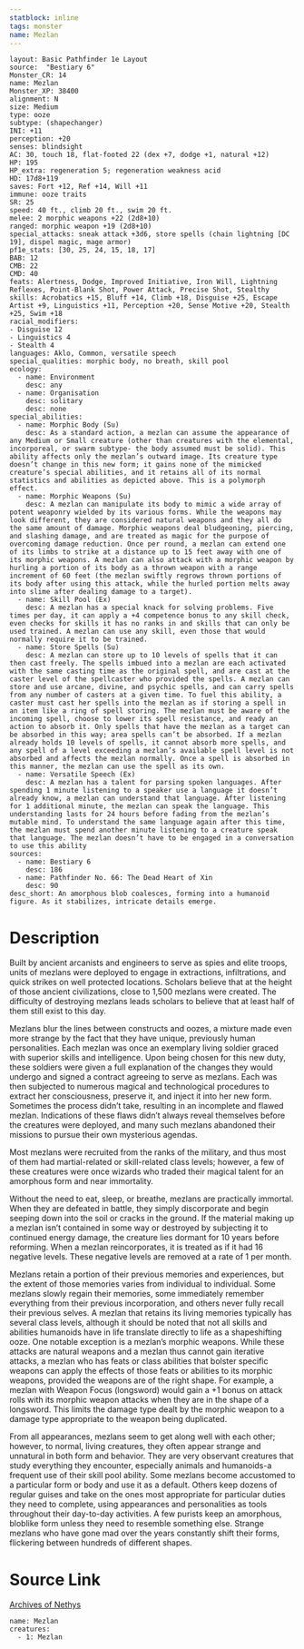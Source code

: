 ```yaml
---
statblock: inline
tags: monster
name: Mezlan
---
```

```statblock
layout: Basic Pathfinder 1e Layout
source:  "Bestiary 6"
Monster_CR: 14
name: Mezlan
Monster_XP: 38400
alignment: N
size: Medium
type: ooze
subtype: (shapechanger)
INI: +11
perception: +20
senses: blindsight
AC: 30, touch 18, flat-footed 22 (dex +7, dodge +1, natural +12)
HP: 195
HP_extra: regeneration 5; regeneration weakness acid
HD: 17d8+119
saves: Fort +12, Ref +14, Will +11
immune: ooze traits
SR: 25
speed: 40 ft., climb 20 ft., swim 20 ft.
melee: 2 morphic weapons +22 (2d8+10)
ranged: morphic weapon +19 (2d8+10)
special_attacks: sneak attack +3d6, store spells (chain lightning [DC 19], dispel magic, mage armor)
pf1e_stats: [30, 25, 24, 15, 18, 17]
BAB: 12
CMB: 22
CMD: 40
feats: Alertness, Dodge, Improved Initiative, Iron Will, Lightning Reflexes, Point-Blank Shot, Power Attack, Precise Shot, Stealthy
skills: Acrobatics +15, Bluff +14, Climb +18, Disguise +25, Escape Artist +9, Linguistics +11, Perception +20, Sense Motive +20, Stealth +25, Swim +18
racial_modifiers:
- Disguise 12
- Linguistics 4
- Stealth 4
languages: Aklo, Common, versatile speech
special_qualities: morphic body, no breath, skill pool
ecology:
  - name: Environment
    desc: any
  - name: Organisation
    desc: solitary
    desc: none
special_abilities:
  - name: Morphic Body (Su)
    desc: As a standard action, a mezlan can assume the appearance of any Medium or Small creature (other than creatures with the elemental, incorporeal, or swarm subtype- the body assumed must be solid). This ability affects only the mezlan’s outward image. Its creature type doesn’t change in this new form; it gains none of the mimicked creature’s special abilities, and it retains all of its normal statistics and abilities as depicted above. This is a polymorph effect.
  - name: Morphic Weapons (Su)
    desc: A mezlan can manipulate its body to mimic a wide array of potent weaponry wielded by its various forms. While the weapons may look different, they are considered natural weapons and they all do the same amount of damage. Morphic weapons deal bludgeoning, piercing, and slashing damage, and are treated as magic for the purpose of overcoming damage reduction. Once per round, a mezlan can extend one of its limbs to strike at a distance up to 15 feet away with one of its morphic weapons. A mezlan can also attack with a morphic weapon by hurling a portion of its body as a thrown weapon with a range increment of 60 feet (the mezlan swiftly regrows thrown portions of its body after using this attack, while the hurled portion melts away into slime after dealing damage to a target).
  - name: Skill Pool (Ex)
    desc: A mezlan has a special knack for solving problems. Five times per day, it can apply a +4 competence bonus to any skill check, even checks for skills it has no ranks in and skills that can only be used trained. A mezlan can use any skill, even those that would normally require it to be trained.
  - name: Store Spells (Su)
    desc: A mezlan can store up to 10 levels of spells that it can then cast freely. The spells imbued into a mezlan are each activated with the same casting time as the original spell, and are cast at the caster level of the spellcaster who provided the spells. A mezlan can store and use arcane, divine, and psychic spells, and can carry spells from any number of casters at a given time. To fuel this ability, a caster must cast her spells into the mezlan as if storing a spell in an item like a ring of spell storing. The mezlan must be aware of the incoming spell, choose to lower its spell resistance, and ready an action to absorb it. Only spells that have the mezlan as a target can be absorbed in this way; area spells can’t be absorbed. If a mezlan already holds 10 levels of spells, it cannot absorb more spells, and any spell of a level exceeding a mezlan’s available spell level is not absorbed and affects the mezlan normally. Once a spell is absorbed in this manner, the mezlan can use the spell as its own.
  - name: Versatile Speech (Ex)
    desc: A mezlan has a talent for parsing spoken languages. After spending 1 minute listening to a speaker use a language it doesn’t already know, a mezlan can understand that language. After listening for 1 additional minute, the mezlan can speak the language. This understanding lasts for 24 hours before fading from the mezlan’s mutable mind. To understand the same language again after this time, the mezlan must spend another minute listening to a creature speak that language. The mezlan doesn’t have to be engaged in a conversation to use this ability
sources:
  - name: Bestiary 6
    desc: 186
  - name: Pathfinder No. 66: The Dead Heart of Xin
    desc: 90
desc_short: An amorphous blob coalesces, forming into a humanoid figure. As it stabilizes, intricate details emerge.
```
# Description
Built by ancient arcanists and engineers to serve as spies and elite troops, units of mezlans were deployed to engage in extractions, infiltrations, and quick strikes on well protected locations. Scholars believe that at the height of those ancient civilizations, close to 1,500 mezlans were created. The difficulty of destroying mezlans leads scholars to believe that at least half of them still exist to this day. 

Mezlans blur the lines between constructs and oozes, a mixture made even more strange by the fact that they have unique, previously human personalities. Each mezlan was once an exemplary living soldier graced with superior skills and intelligence. Upon being chosen for this new duty, these soldiers were given a full explanation of the changes they would undergo and signed a contract agreeing to serve as mezlans. Each was then subjected to numerous magical and technological procedures to extract her consciousness, preserve it, and inject it into her new form. Sometimes the process didn’t take, resulting in an incomplete and flawed mezlan. Indications of these flaws didn’t always reveal themselves before the creatures were deployed, and many such mezlans abandoned their missions to pursue their own mysterious agendas. 

Most mezlans were recruited from the ranks of the military, and thus most of them had martial-related or skill-related class levels; however, a few of these creatures were once wizards who traded their magical talent for an amorphous form and near immortality. 

Without the need to eat, sleep, or breathe, mezlans are practically immortal. When they are defeated in battle, they simply discorporate and begin seeping down into the soil or cracks in the ground. If the material making up a mezlan isn’t contained in some way or destroyed by subjecting it to continued energy damage, the creature lies dormant for 10 years before reforming. When a mezlan reincorporates, it is treated as if it had 16 negative levels. These negative levels are removed at a rate of 1 per month. 

Mezlans retain a portion of their previous memories and experiences, but the extent of those memories varies from individual to individual. Some mezlans slowly regain their memories, some immediately remember everything from their previous incorporation, and others never fully recall their previous selves. A mezlan that retains its living memories typically has several class levels, although it should be noted that not all skills and abilities humanoids have in life translate directly to life as a shapeshifting ooze. One notable exception is a mezlan’s morphic weapons. While these attacks are natural weapons and a mezlan thus cannot gain iterative attacks, a mezlan who has feats or class abilities that bolster specific weapons can apply the effects of those feats or abilities to its morphic weapons, provided the weapons are of the right shape. For example, a mezlan with Weapon Focus (longsword) would gain a +1 bonus on attack rolls with its morphic weapon attacks when they are in the shape of a longsword. This limits the damage type dealt by the morphic weapon to a damage type appropriate to the weapon being duplicated. 

From all appearances, mezlans seem to get along well with each other; however, to normal, living creatures, they often appear strange and unnatural in both form and behavior. They are very observant creatures that study everything they encounter, especially animals and humanoids-a frequent use of their skill pool ability. Some mezlans become accustomed to a particular form or body and use it as a default. Others keep dozens of regular guises and take on the ones most appropriate for particular duties they need to complete, using appearances and personalities as tools throughout their day-to-day activities. A few purists keep an amorphous, bloblike form unless they need to resemble something else. Strange mezlans who have gone mad over the years constantly shift their forms, flickering between hundreds of different shapes.
# Source Link
[Archives of Nethys](https://aonprd.com/MonsterDisplay.aspx?ItemName=Mezlan)
```encounter-table
name: Mezlan
creatures:
  - 1: Mezlan
```
